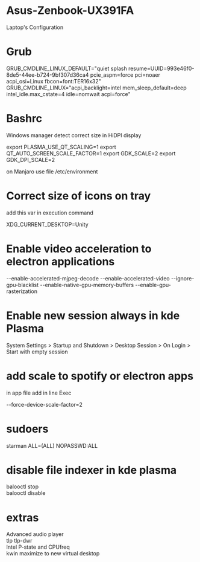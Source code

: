# Asus-Zenbook-UX391FA
Laptop's Configuration



# Grub

GRUB_CMDLINE_LINUX_DEFAULT="quiet splash resume=UUID=993e46f0-8de5-44ee-b724-9bf307d36ca4 pcie_aspm=force pci=noaer acpi_osi=Linux fbcon=font:TER16x32"  
GRUB_CMDLINE_LINUX="acpi_backlight=intel mem_sleep_default=deep intel_idle.max_cstate=4 idle=nomwait acpi=force"


# Bashrc
Windows manager detect correct size in HiDPI display  

export PLASMA_USE_QT_SCALING=1
export QT_AUTO_SCREEN_SCALE_FACTOR=1
export GDK_SCALE=2
export GDK_DPI_SCALE=2

on Manjaro use file /etc/environment 


# Correct size of icons on tray  

 add this var in execution command  

 XDG_CURRENT_DESKTOP=Unity

 # Enable video acceleration to electron applications

--enable-accelerated-mjpeg-decode --enable-accelerated-video --ignore-gpu-blacklist --enable-native-gpu-memory-buffers --enable-gpu-rasterization  
 

# Enable new session always in kde Plasma

System Settings > Startup and Shutdown > Desktop Session > On Login > Start with empty session  

# add scale to spotify or electron apps

in app file add in line Exec

--force-device-scale-factor=2

# sudoers

starman ALL=(ALL) NOPASSWD:ALL  

# disable file indexer in kde plasma

balooctl stop  
balooctl disable  


# extras
Advanced audio player  
tlp tlp-dwr  
Intel P-state and CPUfreq  
kwin maximize to new virtual desktop  


